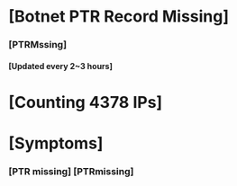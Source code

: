 # [Botnet PTR Record Missing]
### [PTRMssing]
#### [Updated every 2~3 hours]

# [Counting 4378 IPs]

# [Symptoms] 
###   [PTR missing] [PTRmissing]
